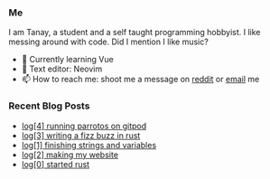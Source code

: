 ### Me

I am Tanay, a student and a self taught programming hobbyist. I like messing around with code. Did I mention I like music?

- 🌱 Currently learning Vue
- 📔 Text editor: Neovim
- 📫 How to reach me: shoot me a message on [reddit](https://reddit.com/u/KidnappingNemo) or [email](mailto:tanaybhardwaj24@gmail.com) me
<!-- - ⌨️ [My Blog](https://tanaybhardwaj24.github.io/blog) -->

### Recent Blog Posts

<!-- BLOG-POST-LIST:START -->
- [log[4] running parrotos on gitpod](https://tanaybhardwaj24.github.io/blog/blog/gitpod-parrot/)
- [log[3] writing a fizz buzz in rust](https://tanaybhardwaj24.github.io/blog/blog/fizz-buzz/)
- [log[1] finishing strings and variables](https://tanaybhardwaj24.github.io/blog/blog/rust-update-2/)
- [log[2] making my website](https://tanaybhardwaj24.github.io/blog/blog/made-my-website/)
- [log[0] started rust](https://tanaybhardwaj24.github.io/blog/blog/learning-rust/)
<!-- BLOG-POST-LIST:END -->
